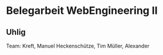 # Belegarbeit WebEngineering II

## Uhlig


Team:
Kreft, Manuel
Heckenschütze, Tim
Müller, Alexander
